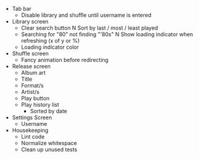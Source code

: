 - Tab bar
    - Disable library and shuffle until username is entered
- Library screen
    - Clear search button
    N Sort by last / most / least played
    - Searching for "80" not finding "'80s"
    N Show loading indicator when refreshing (x of y or %)
    - Loading indicator color
- Shuffle screen
    - Fancy animation before redirecting
- Release screen
    - Album art
    - Title
    - Format/s
    - Artist/s
    - Play button
    - Play history list
        - Sorted by date
- Settings Screen
    - Username
- Housekeeping
    - Lint code
    - Normalize whitespace
    - Clean up unused tests